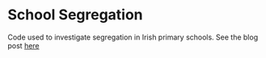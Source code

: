 # School Segregation

Code used to investigate segregation in Irish primary schools. See the blog post [here](http://www.mick.mx/blog/segregation-in-irish-primary-schools.html)
